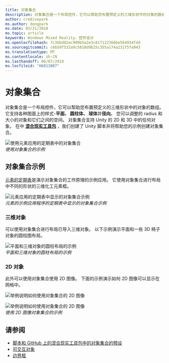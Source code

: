 ```yaml
---
title: 对象集合
description: 对象集合是一个布局控件，它可以帮助您布置预定义的三维形状中的对象的数组。
author: cre8ivepark
ms.author: dongpark
ms.date: 03/21/2018
ms.topic: article
keywords: Windows Mixed Reality，控件设计
ms.openlocfilehash: 7c3bbd82ec909b5a2e3c81f122366be564934f4d
ms.sourcegitcommit: c6b59f532a9c5818d9b25c355a174a231f5fa943
ms.translationtype: MT
ms.contentlocale: zh-CN
ms.lasthandoff: 06/07/2019
ms.locfileid: "66813887"
---
```

# <a name="object-collection"></a>对象集合

对象集合是一个布局控件，它可以帮助您布置预定义的三维形状中的对象的数组。 它支持各种图面上的样式-**平面、 圆柱体、 球体**并**径向**。 您可以调整的 radius 和大小的对象和它们之间的空间。 对象集合支持 Unity 的 2D 和 3D 中的任何对象。 在中 **[混合现实工具包](https://microsoft.github.io/MixedRealityToolkit-Unity/Documentation/README_ObjectCollection.html)** ，我们创建了 Unity 脚本并将帮助您的示例创建对象集合。

![使用元素应用的定期表中的对象集合](images/640px-objectcollection-hero-640px.jpg)<br>
*使用对象集合的示例*

## <a name="object-collection-examples"></a>对象集合示例

[元素的定期表](periodic-table-of-the-elements.md)是演示对象集合的工作原理的示例应用。 它使用对象集合进行布局中不同的形状的三维化工元素框。

![元素应用的定期表中显示的对象集合示例](images/periodictable-collections-1000px.jpg)<br>
*元素的示例应用程序的定期表中显示的对象集合示例*

### <a name="3d-objects"></a>三维对象

可以使用对象集合进行布局已导入三维对象。 以下示例演示平面和一些 3D 椅子对象的圆柱图布局。

![平面和三维对象的圆柱布局的示例](images/objectcollection-3dobjects-1000px.jpg)<br>
*平面和三维对象的圆柱布局的示例*

### <a name="2d-objects"></a>2D 对象

此外可以使用对象集合使用 2D 图像。 下面的示例演示如何 2D 图像可以显示在网格中。

![举例说明如何使用对象集合的 2D 图像](images/640px-layout-3dobjects-3.jpg)

![举例说明如何使用对象集合的 2D 图像](images/640px-layout-2dimages.jpg)<br>
*使用 2D 图像对象集合的示例*

## <a name="see-also"></a>请参阅
* [脚本和 GitHub 上的混合现实工具包中的对象集合的预设](https://github.com/microsoft/MixedRealityToolkit-Unity/blob/mrtk_release/Documentation/README_ObjectCollection.md)
* [可交互对象](interactable-object.md)
* [边界框](app-bar-and-bounding-box.md)
